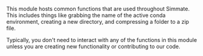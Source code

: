 This module hosts common functions that are used throughout Simmate. This includes things like grabbing the name of the active conda environment, creating a new directory, and compressing a folder to a zip file.

Typically, you don't need to interact with any of the functions in this module unless you are creating new functionality or contributing to our code.
